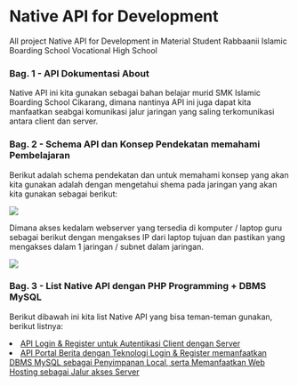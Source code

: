 # Native API for Development
All project Native API for Development in Material Student Rabbaanii Islamic Boarding School Vocational High School

### Bag. 1 - API Dokumentasi About
Native API ini kita gunakan sebagai bahan belajar murid SMK Islamic Boarding School Cikarang, dimana nantinya API ini juga dapat kita manfaatkan seabgai komunikasi jalur jaringan yang saling terkomunikasi antara client dan server.

### Bag. 2 - Schema API dan Konsep Pendekatan memahami Pembelajaran
Berikut adalah schema pendekatan dan untuk memahami konsep yang akan kita gunakan adalah dengan mengetahui shema pada jaringan yang akan kita gunakan sebagai berikut:

<img src="https://github.com/kutipduwa/Native-API/blob/master/captures/Screenshot%20from%202019-10-30%2010-20-46.png"/>

Dimana akses kedalam webserver yang tersedia di komputer / laptop guru sebagai berikut dengan mengakses IP dari laptop tujuan dan pastikan yang mengakses dalam 1 jaringan / subnet dalam jaringan.

<img src="https://github.com/kutipduwa/Native-API/blob/master/captures/Screenshot%20from%202019-10-30%2010-28-49.png"/>

### Bag. 3 - List Native API dengan PHP Programming + DBMS MySQL 
Berikut dibawah ini kita list Native API yang bisa teman-teman gunakan, berikut listnya:

<li><a href="https://github.com/kutipduwa/Native-API/tree/master/otentikasi-api">API Login & Register untuk Autentikasi Client dengan Server</a></li>
<li><a href="https://github.com/kutipduwa/Native-API/tree/master/portalberita-api">API Portal Berita dengan Teknologi Login & Register memanfaatkan DBMS MySQL sebagai Penyimpanan Local, serta Memanfaatkan Web Hosting sebagai Jalur akses Server</a></li>